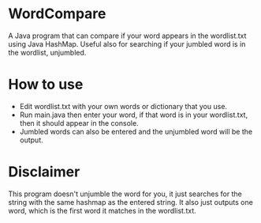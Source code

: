# WordCompare
A Java program that can compare if your word appears in the wordlist.txt using Java HashMap. Useful also for searching if your jumbled word is in the wordlist, unjumbled.

# How to use
- Edit wordlist.txt with your own words or dictionary that you use.
- Run main.java then enter your word, if that word is in your wordlist.txt, then it should appear in the console.
- Jumbled words can also be entered and the unjumbled word will be the output.

# Disclaimer
This program doesn't unjumble the word for you, it just searches for the string with the same hashmap as the entered string. It also just outputs one word, which is the first word it matches in the wordlist.txt.
